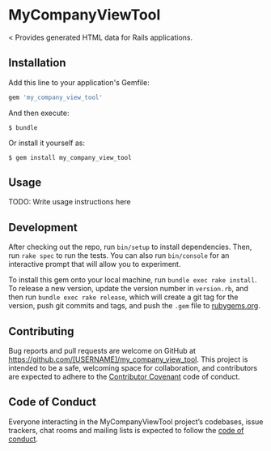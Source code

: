 # MyCompanyViewTool

 < Provides generated HTML data for Rails applications.

## Installation

Add this line to your application's Gemfile:

```ruby
gem 'my_company_view_tool'
```

And then execute:

    $ bundle

Or install it yourself as:

    $ gem install my_company_view_tool

## Usage

TODO: Write usage instructions here

## Development

After checking out the repo, run `bin/setup` to install dependencies. Then, run `rake spec` to run the tests. You can also run `bin/console` for an interactive prompt that will allow you to experiment.

To install this gem onto your local machine, run `bundle exec rake install`. To release a new version, update the version number in `version.rb`, and then run `bundle exec rake release`, which will create a git tag for the version, push git commits and tags, and push the `.gem` file to [rubygems.org](https://rubygems.org).

## Contributing

Bug reports and pull requests are welcome on GitHub at https://github.com/[USERNAME]/my_company_view_tool. This project is intended to be a safe, welcoming space for collaboration, and contributors are expected to adhere to the [Contributor Covenant](http://contributor-covenant.org) code of conduct.

## Code of Conduct

Everyone interacting in the MyCompanyViewTool project’s codebases, issue trackers, chat rooms and mailing lists is expected to follow the [code of conduct](https://github.com/[USERNAME]/my_company_view_tool/blob/master/CODE_OF_CONDUCT.md).
